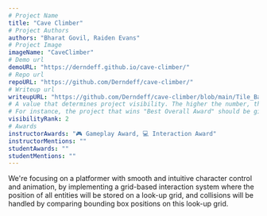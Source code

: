 ```yaml
---
# Project Name
title: "Cave Climber"
# Project Authors
authors: "Bharat Govil, Raiden Evans"
# Project Image
imageName: "CaveClimber"
# Demo url
demoURL: "https://derndeff.github.io/cave-climber/"
# Repo url
repoURL: "https://github.com/Derndeff/cave-climber/"
# Writeup url
writeupURL: "https://github.com/Derndeff/cave-climber/blob/main/Tile_Based_Platformer_Cave_Climber.pdf"
# A value that determines project visibility. The higher the number, the closer it will appear to the top
# For instance, the project that wins "Best Overall Award" should be given the highest visibilityRank
visibilityRank: 2
# Awards
instructorAwards: "🎮 Gameplay Award, 💻 Interaction Award"
instructorMentions: ""
studentAwards: ""
studentMentions: ""
---
```

We're focusing on a platformer with smooth and intuitive character control and animation, by implementing a grid-based interaction system where the position of all entities will be stored on a look-up grid, and collisions will be handled by comparing bounding box positions on this look-up grid.
